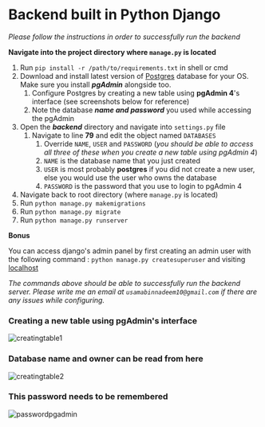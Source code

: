 # Backend built in Python Django

_Please follow the instructions in order to successfully run the backend_

**Navigate into the project directory where `manage.py` is located**

1. Run `pip install -r /path/to/requirements.txt` in shell or cmd
1. Download and install latest version of [Postgres](https://www.enterprisedb.com/downloads/postgres-postgresql-downloads) database for your OS. Make sure you install **_pgAdmin_** alongside too.
    1. Configure Postgres by creating a new table using **pgAdmin 4**'s interface (see screenshots below for reference)
    1. Note the database **_name and password_** you used while accessing the pgAdmin
1. Open the **_backend_** directory and navigate into `settings.py` file
    1. Navigate to line **79** and edit the object named `DATABASES`
        1. Override `NAME`, `USER` and `PASSWORD` (_you should be able to access all three of these when you create a new table using pgAdmin 4_)
        1. `NAME` is the database name that you just created
        1. `USER` is most probably **postgres** if you did not create a new user, else you would use the user who owns the database
        1. `PASSWORD` is the password that you use to login to pgAdmin 4
1. Navigate back to root directory (where `manage.py` is located)
1. Run `python manage.py makemigrations`
1. Run `python manage.py migrate`
1. Run `python manage.py runserver`

**Bonus**

You can access django's admin panel by first creating an admin user with the following command : `python manage.py createsuperuser` and visiting [localhost](http://127.0.0.1:8000/admin/) 

_The commands above should be able to successfully run the backend server. Please write me an email at `usamabinnadeem10@gmail.com` if there are any issues while configuring._

### Creating a new table using pgAdmin's interface

![creatingtable1](https://user-images.githubusercontent.com/32700508/118643916-9be13e80-b7f6-11eb-90e4-37728a7d9c1f.PNG)

### Database name and owner can be read from here
![creatingtable2](https://user-images.githubusercontent.com/32700508/118643913-9a177b00-b7f6-11eb-8ef0-2d5244ce30d4.PNG)

### This password needs to be remembered
![passwordpgadmin](https://user-images.githubusercontent.com/32700508/118643918-9be13e80-b7f6-11eb-8804-7f96fb4d9b46.PNG)
